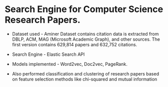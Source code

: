 # Search Engine for Computer Science Research Papers.

* Dataset used - Aminer Dataset contains citation data is extracted from DBLP, ACM,
MAG (Microsoft Academic Graph), and other sources. The first
version contains 629,814 papers and 632,752 citations.  

* Search Engine - Elastic Search API

* Models implemented - Word2vec, Doc2vec, PageRank.

* Also performed classification and clustering of research papers based on feature selection methods like chi-squared and mutual information
